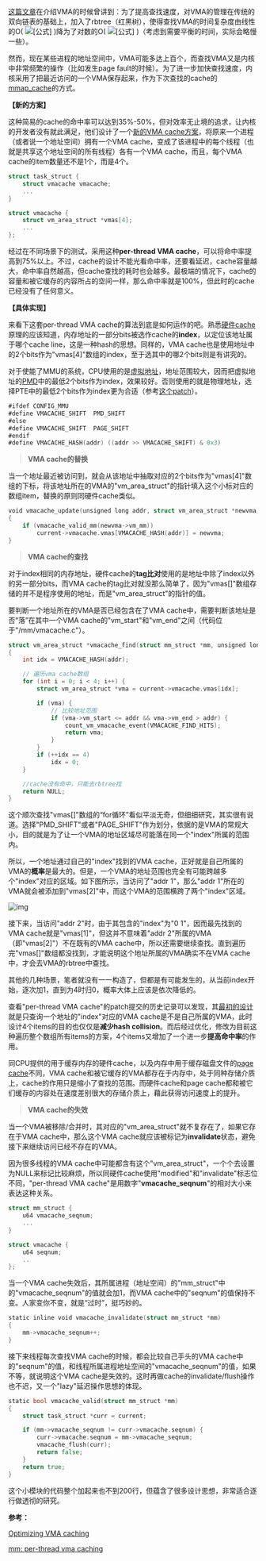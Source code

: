 



[这篇文章](https://zhuanlan.zhihu.com/p/67936075)在介绍VMA的时候曾讲到：为了提高查找速度，对VMA的管理在传统的双向链表的基础上，加入了rbtree（红黑树），使得查找VMA的时间复杂度由线性的O( ![[公式]](https://www.zhihu.com/equation?tex=n) )降为了对数的O( ![[公式]](https://www.zhihu.com/equation?tex=log_%7B2%7Dn) )（考虑到需要平衡的时间，实际会略慢一些）。

然而，现在某些进程的地址空间中，VMA可能多达上百个，而查找VMA又是内核中非常频繁的操作（比如发生page fault的时候）。为了进一步加快查找速度，内核采用了把最近访问的一个VMA保存起来，作为下次查找的cache的[mmap_cache](https://zhuanlan.zhihu.com/p/68398179)的方式。

**【新的方案】**

这种简易的cache的命中率可以达到35%-50%，但对效率无止境的追求，让内核的开发者没有就此满足，他们设计了一个[新的VMA cache方案](https://link.zhihu.com/?target=https%3A//lwn.net/Articles/588807/)，将原来一个进程（或者说一个地址空间）拥有一个VMA cache，变成了该进程中的每个线程（也就是共享这个地址空间的所有线程）各有一个VMA cache，而且，每个VMA cache的item数量还不是1个，而是4个。

```c
struct task_struct {
    struct vmacache vmacache;
    ...
}

struct vmacache {
    struct vm_area_struct *vmas[4];
    ...
};
```

经过在不同场景下的测试，采用这种**per-thread VMA cache**，可以将命中率提高到75%以上。不过，cache的设计不能光看命中率，还要看延迟，cache容量越大，命中率自然越高，但cache查找的耗时也会越多。最极端的情况下，cache的容量和被它缓存的内容所占的空间一样，那么命中率就是100%，但此时的cache已经没有了任何意义。

**【具体实现】**

来看下这套per-thread VMA cache的算法到底是如何运作的吧。熟悉[硬件cache](https://zhuanlan.zhihu.com/p/65245043)原理的应该知道，内存地址的一部分bits被选作cache的**index**，以定位该地址属于哪个cache line，这是一种hash的思想。同样的，VMA cache也是使用地址中的2个bits作为"vmas[4]"数组的index，至于选其中的哪2个bits则是有讲究的。

对于使能了MMU的系统，CPU使用的是[虚拟地址](https://zhuanlan.zhihu.com/p/66794639)，地址范围较大，因而把虚拟地址的[PMD](https://zhuanlan.zhihu.com/p/67813716)中的最低2个bits作为index，效果较好。否则使用的就是物理地址，选择PTE中的最低2个bits作为index更为合适（参考[这个patch](https://link.zhihu.com/?target=https%3A//github.com/torvalds/linux/commit/ddbf369c0a33924f76d092985bd20d9310f43d7f%23diff-615c4cb1cfe26584ba140a2df47362f2)）。

```go
#ifdef CONFIG_MMU
#define VMACACHE_SHIFT	PMD_SHIFT
#else
#define VMACACHE_SHIFT	PAGE_SHIFT
#endif
#define VMACACHE_HASH(addr) ((addr >> VMACACHE_SHIFT) & 0x3)
```

> **VMA cache的替换**

当一个地址最近被访问到，就会从该地址中抽取对应的2个bits作为"vmas[4]"数组的下标，将该地址所在的VMA的"vm_area_struct"的指针填入这个小标对应的数组item，替换的原则同硬件cache类似。

```go
void vmacache_update(unsigned long addr, struct vm_area_struct *newvma)
{
    if (vmacache_valid_mm(newvma->vm_mm))
        current->vmacache.vmas[VMACACHE_HASH(addr)] = newvma;
}
```

> **VMA cache的查找**

对于index相同的内存地址，硬件cache的**tag比对**使用的是地址中除了index以外的另一部分bits，而VMA cache的tag比对就没那么简单了，因为"vmas[]"数组存储的并不是程序使用的地址，而是"vm_area_struct"的指针的值。

要判断一个地址所在的VMA是否已经包含在了VMA cache中，需要判断该地址是否“落”在其中一个VMA cache的"vm_start"和"vm_end"之间（代码位于"/mm/vmacache.c"）。

```go
struct vm_area_struct *vmacache_find(struct mm_struct *mm, unsigned long addr)
{
    int idx = VMACACHE_HASH(addr);

    // 遍历vma cache数组
    for (int i = 0; i < 4; i++) {
        struct vm_area_struct *vma = current->vmacache.vmas[idx];

        if (vma) {
            // 比较地址范围
            if (vma->vm_start <= addr && vma->vm_end > addr) {
                count_vm_vmacache_event(VMACACHE_FIND_HITS);
                return vma;
            }
        }
        if (++idx == 4)
            idx = 0;
    }

    //cache没有命中，只能去rbtree找
    return NULL;
}
```

这个顺次查找"vmas[]"数组的“for循环”看似平淡无奇，但细细研究，其实很有说道。选择"PMD_SHIFT"或者"PAGE_SHIFT"作为划分，依据的是VMA的常规大小，目的就是为了让一个VMA的地址区域尽可能落在同一个"index"所属的范围内。

所以，一个地址通过自己的"index"找到的VMA cache，正好就是自己所属的VMA的**概率**是最大的。但是，一个VMA的地址范围也完全有可能跨越多个"index"对应的区域。如下图所示，当访问了"addr 1"，那么"addr 1"所在的VMA就会被添加到"vmas[2]"中，而这个VMA的范围横跨了两个"index"区域。

![img](https://pic1.zhimg.com/80/v2-a0eb0289a6225b35499d023b3b7a5284_720w.jpg)

接下来，当访问"addr 2"时，由于其包含的"index"为"0 1"，因而最先找到的VMA cache就是"vmas[1]"，但这并不意味着"addr 2"所属的VMA（即"vmas[2]"）不在既有的VMA cache中，所以还需要继续查找。直到遍历完"vmas[]"数组都没找到，才能说明这个地址所属的VMA确实不在VMA cache中，才会去VMA的rbtree中查找。

其他的几种场景，笔者就没有一一构造了，但都是有可能发生的，从当前index开始，逐次加1，直到为4时归0，概率大体上应该是依次降低的。

查看"per-thread VMA cache"的patch提交的历史记录可以发现，其[最初的设计](https://link.zhihu.com/?target=https%3A//github.com/torvalds/linux/commit/615d6e8756c87149f2d4c1b93d471bca002bd849)就是只查询一个地址的"index"对应的VMA cache是不是自己所属的VMA，此时设计4个items的目的也仅仅是**减少hash collision**。而后经过优化，修改为目前这种遍历整个数组所有items的方案，4个items又增加了一个进一步**提高命中率**的作用。

同CPU提供的用于缓存内存的硬件cache，以及内存中用于缓存磁盘文件的[page cache](https://zhuanlan.zhihu.com/p/68071761)不同，VMA cache和被它缓存的VMA都存在于内存中，处于同种存储介质上，cache的作用只是缩小了查找的范围。而硬件cache和page cache都和被它们缓存的内容处在速度差别很大的存储介质上，藉此获得访问速度上的提升。

> **VMA cache的失效**

当一个VMA被移除/合并时，其对应的"vm_area_struct"就不复存在了，如果它存在于VMA cache中，那么这个VMA cache就应该被标记为**invalidate**状态，避免接下来继续访问已经不存在的VMA。

因为很多线程的VMA cache中可能都含有这个"vm_area_struct"，一个个去设置为NULL来标记比较麻烦，所以同硬件cache使用"modified"和"invalidate"标志位不同，"per-thread VMA cache"是用数字"**vmacache_seqnum**"的相对大小来表达这种关系。

```c
struct mm_struct {
    u64 vmacache_seqnum;
    ...
}

struct vmacache {
    u64 seqnum;
    ..
};
```

当一个VMA cache失效后，其所属进程（地址空间）的"mm_struct"中的"vmacache_seqnum"的值就会加1，而VMA cache中的"seqnum"的值保持不变。人家变你不变，就是“过时”，挺巧妙的。

```go
static inline void vmacache_invalidate(struct mm_struct *mm)
{
    mm->vmacache_seqnum++;
}
```

接下来线程每次查找VMA cache的时候，都会比较自己手头的VMA cache中的"seqnum"的值，和线程所属进程地址空间的"vmacache_seqnum"的值，如果不等，就说明这个VMA cache是失效的。这时再做cache的invalidate/flush操作也不迟，又一个"lazy"延迟操作思想的体现。

```go
static bool vmacache_valid(struct mm_struct *mm)
{
    struct task_struct *curr = current;

    if (mm->vmacache_seqnum != curr->vmacache.seqnum) {
        curr->vmacache.seqnum = mm->vmacache_seqnum;
        vmacache_flush(curr);
        return false;
    }
    return true;
}
```

这个小模块的代码整个加起来也不到200行，但蕴含了很多设计思想，非常适合逐行做透彻的研究。



**参考：**

[Optimizing VMA caching](https://link.zhihu.com/?target=https%3A//lwn.net/Articles/589475/)

[mm: per-thread vma caching](https://link.zhihu.com/?target=https%3A//lwn.net/Articles/588807/)